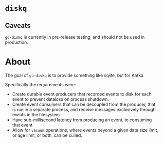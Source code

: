`diskq`
=======

## Caveats

`go-diskq` is currently in pre-release testing, and should not be used in production.

# About

The goal of `go-diskq` is to provide something like sqlite, but for Kafka.

Specifically the requirements were:
- Create durable event producers that recorded events to disk for each event to prevent dataloss on process shutdown.
- Create event consumers that can be decoupled from the producer, that is run in a separate process, and receive messages exclusively through events in the filesystem.
- Have sub-millisecond latency from producing an event, to consuming that event.
- Allow for `vacuum` operations, where events beyond a given data size limit, or age limit, or both, can be culled.
